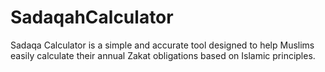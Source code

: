 # SadaqahCalculator
Sadaqa Calculator is a simple and accurate tool designed to help Muslims easily calculate their annual Zakat obligations based on Islamic principles.
